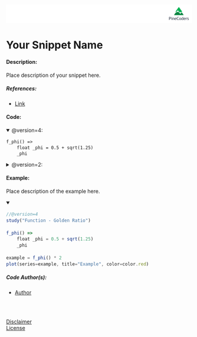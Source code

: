![PineCoders](/images/PineCodersLong.png "PineCoders")

# Your Snippet Name

#### Description:

Place description of your snippet here.

<!-- optional -->
##### References:
  * [Link](http:\\alinktonowhere.come "description_of_link")

#### Code:

<details open>
  <!-- leave a blank line after summary -->
  <summary>@version=4:</summary>

```
f_phi() =>
    float _phi = 0.5 + sqrt(1.25)
    _phi
```
</details>

<details close>
  <!-- leave a blank line after summary -->
  <summary>@version=2:</summary>

<!-- code goes between the backticks: -->
```javascript
f_phi() =>
    _phi = 0.5 + sqrt(1.25)
    _phi
```
</details>

<!-- optional -->
#### Example:

Place description of the example here.<br/>

<details open>
  <!-- leave a blank line after summary -->
  <summary>&nbsp;</summary>

<!-- code goes between the backticks: -->
```javascript
//@version=4
study("Function - Golden Ratio")

f_phi() =>
    float _phi = 0.5 + sqrt(1.25)
    _phi

example = f_phi() * 2
plot(series=example, title="Example", color=color.red)

```
</details>

<!-- optional -->
##### Code Author(s):
  * [Author](http:\\linkifavaiable "@nickname")

<br/>
<br/>

[Disclaimer](/./DISCLAIMER.md "Disclaimer")<br/>
[License](/./LICENSE "License")
